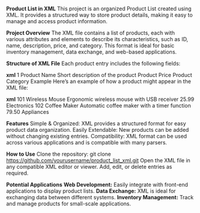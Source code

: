 **Product List in XML**
This project is an organized Product List created using XML. It provides a structured way to store product details, making it easy to manage and access product information.

**Project Overview**
The XML file contains a list of products, each with various attributes and elements to describe its characteristics, such as ID, name, description, price, and category. This format is ideal for basic inventory management, data exchange, and web-based applications.

**Structure of XML File**
Each product entry includes the following fields:

**xml**
<productList>
    <product>
        <id>1</id>
        <name>Product Name</name>
        <description>Short description of the product</description>
        <price>Product Price</price>
        <category>Product Category</category>
    </product>
    <!-- Additional products can be added here -->
</productList>
Example
Here’s an example of how a product might appear in the XML file:

**xml**
<productList>
    <product>
        <id>101</id>
        <name>Wireless Mouse</name>
        <description>Ergonomic wireless mouse with USB receiver</description>
        <price>25.99</price>
        <category>Electronics</category>
    </product>
    <product>
        <id>102</id>
        <name>Coffee Maker</name>
        <description>Automatic coffee maker with a timer function</description>
        <price>79.50</price>
        <category>Appliances</category>
    </product>
</productList>

**Features**
Simple & Organized: XML provides a structured format for easy product data organization.
Easily Extendable: New products can be added without changing existing entries.
Compatibility: XML format can be used across various applications and is compatible with many parsers.

**How to Use**
Clone the repository:
git clone https://github.com/yourusername/product_list_xml.git
Open the XML file in any compatible XML editor or viewer.
Add, edit, or delete <product> entries as required.

**Potential Applications**
**Web Development:** Easily integrate with front-end applications to display product lists.
**Data Exchange:** XML is ideal for exchanging data between different systems.
**Inventory Management:** Track and manage products for small-scale applications.
